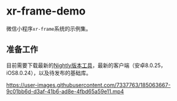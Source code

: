 # xr-frame-demo

微信小程序`xr-frame`系统的示例集。

## 准备工作

目前需要下载最新的[Nightly版本工具](https://developers.weixin.qq.com/miniprogram/dev/devtools/nightly.html)，最新的客户端（安卓8.0.25，iOS8.0.24），以及待发布的基础库。


https://user-images.githubusercontent.com/7337763/185063667-9c01bb6d-d3af-41b6-ad8e-4fbd65a59e11.mp4
